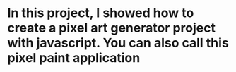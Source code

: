 # In this project, I showed how to create a pixel art generator project with javascript. You can also call this pixel paint application
